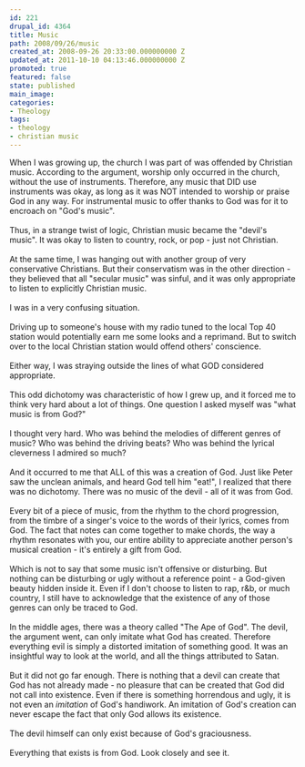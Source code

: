 ```yaml
---
id: 221
drupal_id: 4364
title: Music
path: 2008/09/26/music
created_at: 2008-09-26 20:33:00.000000000 Z
updated_at: 2011-10-10 04:13:46.000000000 Z
promoted: true
featured: false
state: published
main_image: 
categories:
- Theology
tags:
- theology
- christian music
---
```

When I was growing up, the church I was part of was offended by Christian music. According to the argument, worship only occurred in the church, without the use of instruments. Therefore, any music that DID use instruments was okay, as long as it was NOT intended to worship or praise God in any way. For instrumental music to offer thanks to God was for it to encroach on "God's music".<br /><br />Thus, in a strange twist of logic, Christian music became the "devil's music". It was okay to listen to country, rock, or pop - just not Christian.<br /><br />At the same time, I was hanging out with another group of very conservative Christians. But their conservatism was in the other direction - they believed that all "secular music" was sinful, and it was only appropriate to listen to explicitly Christian music.<br /><br />I was in a very confusing situation.<br /><br />Driving up to someone's house with my radio tuned to the local Top 40 station would potentially earn me some looks and a reprimand. But to switch over to the local Christian station would offend others' conscience.<br /><br />Either way, I was straying outside the lines of what GOD considered appropriate.<br /><br />This odd dichotomy was characteristic of how I grew up, and it forced me to think very hard about a lot of things. One question I asked myself was "what music is from God?"<br /><br />I thought very hard. Who was behind the melodies of different genres of music? Who was behind the driving beats? Who was behind the lyrical cleverness I admired so much?<br /><br />And it occurred to me that ALL of this was a creation of God. Just like Peter saw the unclean animals, and heard God tell him "eat!", I realized that there was no dichotomy. There was no music of the devil - all of it was from God.<br /><br />Every bit of a piece of music, from the rhythm to the chord progression, from the timbre of a singer's voice to the words of their lyrics, comes from God. The fact that notes can come together to make chords, the way a rhythm resonates with you, our entire ability to appreciate another person's musical creation - it's entirely a gift from God.<br /><br />Which is not to say that some music isn't offensive or disturbing. But nothing can be disturbing or ugly without a reference point - a God-given beauty hidden inside it. Even if I don't choose to listen to rap, r&amp;b, or much country, I still have to acknowledge that the existence of any of those genres can only be traced to God.<br /><br />In the middle ages, there was a theory called "The Ape of God". The devil, the argument went, can only imitate what God has created. Therefore everything evil is simply a distorted imitation of something good. It was an insightful way to look at the world, and all the things attributed to Satan.<br /><br />But it did not go far enough. There is nothing that a devil can create that God has not already made - no pleasure that can be created that God did not call into existence. Even if there is something horrendous and ugly, it is not even an <span style="font-style: italic;">imitation</span> of God's handiwork. An imitation of God's creation can never escape the fact that only God allows its existence.<br /><br />The devil himself can only exist because of God's graciousness.<br /><br />Everything that exists is from God. Look closely and see it.
